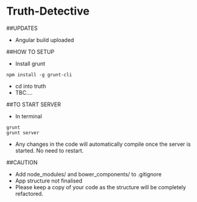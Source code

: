 # Truth-Detective

##UPDATES
- Angular build uploaded

##HOW TO SETUP
- Install grunt
```
npm install -g grunt-cli
```
- cd into truth
- TBC....


##TO START SERVER
- In terminal
```
grunt
grunt server
```
- Any changes in the code will automatically compile once the server is started. No need to restart.

##CAUTION
- Add node_modules/ and bower_components/ to .gitignore
- App structure not finalised
- Please keep a copy of your code as the structure will be completely refactored.
